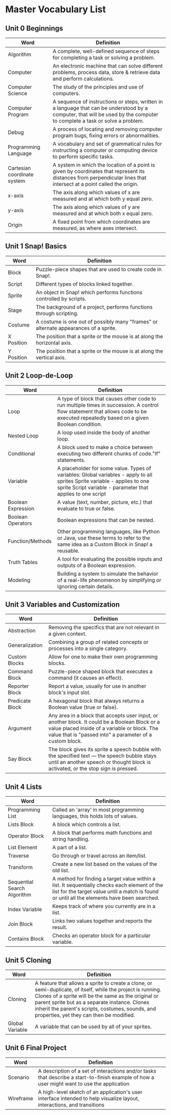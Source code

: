 # Master Vocabulary List

## Unit 0 Beginnings

| Word | Definition |
| -- | -- |
| Algorithm | A complete, well-defined sequence of steps for completing a task or solving a problem. |
| Computer | An electronic machine that can solve different problems, process data, store & retrieve data and perform calculations. |
| Computer Science | The study of the principles and use of computers. |
| Computer Program | A sequence of instructions or steps, written in a language that can be understood by a computer, that will be used by the computer to complete a task or solve a problem.|
| Debug | A process of locating and removing computer program bugs, fixing errors or abnormalities. |
| Programming Language | A vocabulary and set of grammatical rules for instructing a computer or computing device to perform specific tasks. |
| Cartesian coordinate system | A system in which the location of a point is given by coordinates that represent its distances from perpendicular lines that intersect at a point called the origin. |
| x-axis | The axis along which values of x are measured and at which both y equal zero. |
| y-axis | The axis along which values of y are measured and at which both x equal zero. |
| Origin | A fixed point from which coordinates are measured, as where axes intersect. |

## Unit 1 Snap! Basics

| Word | Definition |
| --- | -- |
| Block | Puzzle-piece shapes that are used to create code in Snap!. |
| Script | Different types of blocks linked together. |
| Sprite | An object in Snap! which performs functions controlled by scripts. |
| Stage |  The background of a project, performs functions through scripting. |
| Costume | A costume is one out of possibly many "frames" or alternate appearances of a sprite. |
| X Position |  The position that a sprite or the mouse is at along the horizontal axis. |
| Y Position | The position that a sprite or the mouse is at along the vertical axis. |

## Unit 2 Loop-de-Loop

| Word | Definition |
| -- | -- |
| Loop |  A type of block that causes other code to run multiple times in succession.  A control flow statement that allows code to be executed repeatedly based on a given Boolean condition. |
| Nested Loop | A loop used inside the body of another loop. |
| Conditional | A block used to make a choice between executing two different chunks of code."If" statements. |
| Variable | A placeholder for some value. Types of variables: Global variables - apply to all sprites  Sprite variable - applies to one sprite  Script variable - parameter that applies to one script |
| Boolean Expression | A value (text, number, picture, etc.) that evaluate to true or false. |
| Boolean Operators | Boolean expressions that can be nested. |
| Function/Methods | Other programming languages, like Python or Java, use these terms to refer to the same idea as a Custom Block in Snap! a reusable. |
| Truth Tables | A tool for evaluating the possible inputs and outputs of a Boolean expression. |
| Modeling |Building a system to simulate the behavior of a real-life phenomenon by simplifying or ignoring certain details. |

## Unit 3 Variables and Customization

| Word | Definition |
| ------------- | --------------------------------------------- |
| Abstraction | Removing the specifics that are not relevant in a given context. |
| Generalization | Combining a group of related concepts or processes into a single category. |
| Custom Blocks | Allow for one to make their own programming blocks. |
| Command Block | Puzzle-piece shaped block that executes a command (it causes an effect). |
| Reporter Block | Report a value, usually for use in another block's input slot. |
| Predicate Block | A hexagonal block that always returns a Boolean value (true or false). |
| Argument | Any area in a block that accepts user input, or another block. It could be a Boolean Block or a value placed inside of a variable or block. The value that is "passed into" a parameter of a custom block. |
| Say Block | The block gives its sprite a speech bubble with the specified text — the speech bubble stays until an another speech or thought block is activated, or the stop sign is pressed. |

## Unit 4 Lists

| Word | Definition |
| -- | -- |
| Programming List |  Called an 'array' in most programming languages, this holds lots of values. |
| Lists Block | A block which controls a list. |
| Operator Block | A block that performs math functions and string handling. |
| List Element | A part of a list. |
| Traverse | Go through or travel across an item/list. |
| Transform | Create a new list based on the values of the old list. |
| Sequential Search Algorithm | A method for finding a target value within a list. It sequentially checks each element of the list for the target value until a match is found or until all the elements have been searched. |
| Index Variable | Keeps track of where you currently are in a list. |
| Join Block | Links two values together and reports the result. |
| Contains Block | Checks an operator block for a particular variable. |

## Unit 5 Cloning

| Word | Definition |
| -- | -- |
| Cloning | A feature that allows a sprite to create a clone, or semi-duplicate, of itself, while the project is running. Clones of a sprite will be the same as the original or parent sprite but as a separate instance. Clones inherit the parent's scripts, costumes, sounds, and properties, yet they can then be modified.
| Global Variable | A variable  that can be used by all of your sprites. |

## Unit 6 Final Project

| Word     | Definition                                 |
| ------------- | --------------------------------------------- |
| Scenario     | A description of a set of interactions and/or tasks that describe a start-to-finish example of how a user might want to use the application |
| Wireframe     | A high-level sketch of an application's user interface intended to  help visualize layout, interactions, and transitions |
